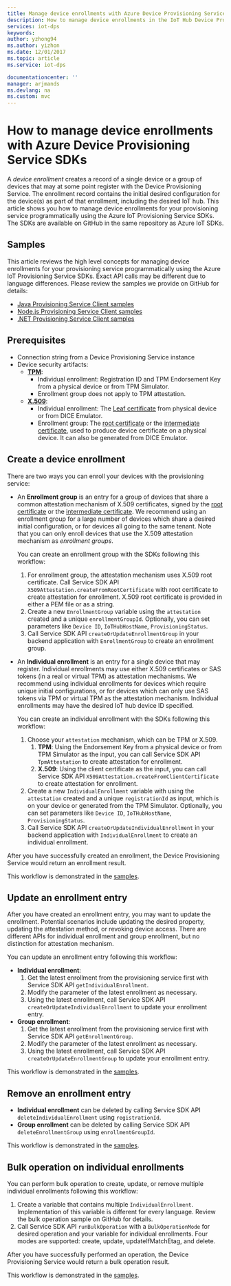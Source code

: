```yaml
---
title: Manage device enrollments with Azure Device Provisioning Service SDKs | Microsoft Docs
description: How to manage device enrollments in the IoT Hub Device Provisioning Service with the Service SDKs
services: iot-dps
keywords: 
author: yzhong94
ms.author: yizhon
ms.date: 12/01/2017
ms.topic: article
ms.service: iot-dps

documentationcenter: ''
manager: arjmands
ms.devlang: na
ms.custom: mvc
---
```


# How to manage device enrollments with Azure Device Provisioning Service SDKs
A *device enrollment* creates a record of a single device or a group of devices that may at some point register with the Device Provisioning Service. The enrollment record contains the initial desired configuration for the device(s) as part of that enrollment, including the desired IoT hub. This article shows you how to manage device enrollments for your provisioning service programmatically using the Azure IoT Provisioning Service SDKs.  The SDKs are available on GitHub in the same repository as Azure IoT SDKs.

## Samples
This article reviews the high level concepts for managing device enrollments for your provisioning service programmatically using the Azure IoT Provisioning Service SDKs.  Exact API calls may be different due to language differences.  Please review the samples we provide on GitHub for details:
* [Java Provisioning Service Client samples](https://github.com/Azure/azure-iot-sdk-java/tree/master/provisioning/provisioning-samples)
* [Node.js Provisioning Service Client samples](https://github.com/Azure/azure-iot-sdk-node/tree/master/provisioning/service/samples)
* [.NET Provisioning Service Client samples](https://github.com/Azure/azure-iot-sdk-csharp/tree/master/provisioning/service/samples)

## Prerequisites
* Connection string from a Device Provisioning Service instance
* Device security artifacts:
    * [**TPM**](https://docs.microsoft.com/azure/iot-dps/concepts-security):
        * Individual enrollment: Registration ID and TPM Endorsement Key from a physical device or from TPM Simulator.
        * Enrollment group does not apply to TPM attestation.
    * [**X.509**](https://docs.microsoft.com/azure/iot-dps/concepts-security):
        * Individual enrollment: The [Leaf certificate](https://docs.microsoft.com/azure/iot-dps/concepts-security#leaf-certificate) from physical device or from DICE Emulator.
        * Enrollment group: The [root certificate](https://docs.microsoft.com/azure/iot-dps/concepts-security#root-certificate) or the [intermediate certificate](https://docs.microsoft.com/azure/iot-dps/concepts-security#intermediate-certificate), used to produce device certificate on a physical device.  It can also be generated from DICE Emulator.

## Create a device enrollment

There are two ways you can enroll your devices with the provisioning service:

* An **Enrollment group** is an entry for a group of devices that share a common attestation mechanism of X.509 certificates, signed by the [root certificate](https://docs.microsoft.com/azure/iot-dps/concepts-security#root-certificate) or the [intermediate certificate](https://docs.microsoft.com/azure/iot-dps/concepts-security#intermediate-certificate). We recommend using an enrollment group for a large number of devices which share a desired initial configuration, or for devices all going to the same tenant. Note that you can only enroll devices that use the X.509 attestation mechanism as *enrollment groups*. 

    You can create an enrollment group with the SDKs following this workflow:

    1. For enrollment group, the attestation mechanism uses X.509 root certificate.  Call Service SDK API ```X509Attestation.createFromRootCertificate``` with root certificate to create attestation for enrollment.  X.509 root certificate is provided in either a PEM file or as a string.
    1. Create a new ```EnrollmentGroup``` variable using the ```attestation``` created and a unique ```enrollmentGroupId```.  Optionally, you can set parameters like ```Device ID```, ```IoTHubHostName```, ```ProvisioningStatus```.
    2. Call Service SDK API ```createOrUpdateEnrollmentGroup``` in your backend application with ```EnrollmentGroup``` to create an enrollment group.

* An **Individual enrollment** is an entry for a single device that may register. Individual enrollments may use either X.509 certificates or SAS tokens (in a real or virtual TPM) as attestation mechanisms. We recommend using individual enrollments for devices which require unique initial configurations, or for devices which can only use SAS tokens via TPM or virtual TPM as the attestation mechanism. Individual enrollments may have the desired IoT hub device ID specified.

    You can create an individual enrollment with the SDKs following this workflow:
    
    1. Choose your ```attestation``` mechanism, which can be TPM or X.509.
        1. **TPM**: Using the Endorsement Key from a physical device or from TPM Simulator as the input, you can call Service SDK API ```TpmAttestation``` to create attestation for enrollment. 
        2. **X.509**:  Using the client certificate as the input, you can call Service SDK API ```X509Attestation.createFromClientCertificate``` to create attestation for enrollment.
    2. Create a new ```IndividualEnrollment``` variable with using the ```attestation``` created and a unique ```registrationId``` as input, which is on your device or generated from the TPM Simulator.  Optionally, you can set parameters like ```Device ID```, ```IoTHubHostName```, ```ProvisioningStatus```.
    3. Call Service SDK API ```createOrUpdateIndividualEnrollment``` in your backend application with ```IndividualEnrollment``` to create an individual enrollment.

After you have successfully created an enrollment, the Device Provisioning Service would return an enrollment result.

This workflow is demonstrated in the [samples](#samples).

## Update an enrollment entry

After you have created an enrollment entry, you may want to update the enrollment.  Potential scenarios include updating the desired property, updating the attestation method, or revoking device access.  There are different APIs for individual enrollment and group enrollment, but no distinction for attestation mechanism.

You can update an enrollment entry following this workflow:
* **Individual enrollment**:
    1. Get the latest enrollment from the provisioning service first with Service SDK API ```getIndividualEnrollment```.
    2. Modify the parameter of the latest enrollment as necessary. 
    3. Using the latest enrollment, call Service SDK API ```createOrUpdateIndividualEnrollment``` to update your enrollment entry.
* **Group enrollment**:
    1. Get the latest enrollment from the provisioning service first with Service SDK API ```getEnrollmentGroup```.
    2. Modify the parameter of the latest enrollment as necessary.
    3. Using the latest enrollment, call Service SDK API ```createOrUpdateEnrollmentGroup``` to update your enrollment entry.

This workflow is demonstrated in the [samples](#samples).

## Remove an enrollment entry

* **Individual enrollment** can be deleted by calling Service SDK API ```deleteIndividualEnrollment``` using ```registrationId```.
* **Group enrollment** can be deleted by calling Service SDK API ```deleteEnrollmentGroup``` using ```enrollmentGroupId```.

This workflow is demonstrated in the [samples](#samples).

## Bulk operation on individual enrollments

You can perform bulk operation to create, update, or remove multiple individual enrollments following this workflow:

1. Create a variable that contains multiple ```IndividualEnrollment```.  Implementation of this variable is different for every language.  Review the bulk operation sample on GitHub for details.
2. Call Service SDK API ```runBulkOperation``` with a ```BulkOperationMode``` for desired operation and your variable for individual enrollments. Four modes are supported: create, update, updateIfMatchEtag, and delete.

After you have successfully performed an operation, the Device Provisioning Service would return a bulk operation result.

This workflow is demonstrated in the [samples](#samples).
